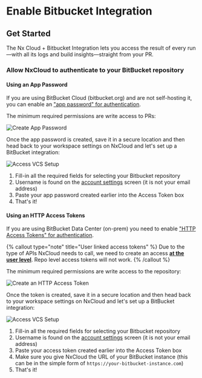 # Enable Bitbucket Integration

## Get Started

The Nx Cloud + Bitbucket Integration lets you access the result of every run—with all its logs and build insights—straight from your PR.

### Allow NxCloud to authenticate to your BitBucket repository

#### Using an App Password

If you are using BitBucket Cloud (bitbucket.org) and are not self-hosting it, you can enable an ["app password" for authentication](https://support.atlassian.com/bitbucket-cloud/docs/create-an-app-password).

The minimum required permissions are write access to PRs:

![Create App Password](/nx-cloud/set-up/minimal-bitbucket-cloud-app-password.webp)

Once the app password is created, save it in a secure location and then head back to your workspace settings on NxCloud and let's set up a BitBucket integration:

![Access VCS Setup](/nx-cloud/set-up/access-vcs-setup.webp)

1. Fill-in all the required fields for selecting your Bitbucket repository
2. Username is found on the [account settings](https://bitbucket.org/account/settings/) screen (it is not your email address)
3. Paste your app password created earlier into the Access Token box
4. That's it!

#### Using an HTTP Access Tokens

If you are using BitBucket Data Center (on-prem) you need to enable ["HTTP Access Tokens" for authentication](https://confluence.atlassian.com/bitbucketserver/http-access-tokens-939515499.html).

{% callout type="note" title="User linked access tokens" %}
Due to the type of APIs NxCloud needs to call, we need to create an access [**at the user level**](https://confluence.atlassian.com/bitbucketserver/http-access-tokens-939515499.html). Repo level access tokens will not work.
{% /callout %}

The minimum required permissions are write access to the repository:

![Create an HTTP Access Token](/nx-cloud/set-up/bitbucket-data-center-access-token.png)

Once the token is created, save it in a secure location and then head back to your workspace settings on NxCloud and let's set up a BitBucket integration:

![Access VCS Setup](/nx-cloud/set-up/access-vcs-setup.webp)

1. Fill-in all the required fields for selecting your Bitbucket repository
2. Username is found on the [account settings](https://your-bitbucket-instance.com/profile) screen (it is not your email address)
3. Paste your access token created earlier into the Access Token box
4. Make sure you give NxCloud the URL of your BitBucket instance (this can be in the simple form of `https://your-bitbucket-instance.com`)
5. That's it!
